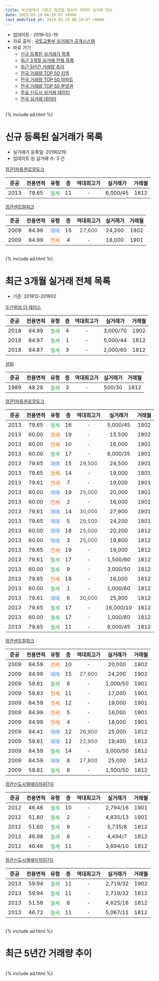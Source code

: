 ```yaml
---
title: 부산광역시 기장군 정관읍 달산리 아파트 실거래 정보
date: 2019-02-19 06:19:07 +0900
last_modified_at: 2019-02-19 06:19:07 +0900
---
```


* 업데이트 : 2019-02-19
* 자료 출처 : [국토교통부 실거래가 공개시스템](http://rt.molit.go.kr)
* 바로 가기
    * [신규 등록된 실거래가 목록](#신규-등록된-실거래가-목록)
    * [최근 3개월 실거래 전체 목록](#최근-3개월-실거래-전체-목록)
    * [최근 5년간 거래량 추이](#최근-5년간-거래량-추이)
    * [전국 거래량 TOP 50 지역](https://ayogom.github.io/apt-trade-info/최근-3개월-전국에서-가장-거래가-많이-발생한-지역)
    * [전국 거래량 TOP 50 아파트](https://ayogom.github.io/apt-trade-info/최근-3개월-전국에서-가장-거래가-많이-발생한-아파트)
    * [전국 거래량 TOP 50 분양권](https://ayogom.github.io/apt-trade-info/최근-3개월-전국에서-가장-거래가-많이-발생한-분양권)
    * [주요 신도시 실거래 데이터](https://ayogom.github.io/apt-trade-info/주요-신도시)
    * [전국 실거래 데이터](https://ayogom.github.io/apt-trade-info/전국)
<br>
{% include ad.html %}
<br>

# 신규 등록된 실거래가 목록
* 실거래가 등록일: 20190219
* 업데이트 된 실거래 수: 3 건


[정관1차동원로얄듀크](https://search.naver.com/search.naver?query=%EB%B6%80%EC%82%B0%EA%B4%91%EC%97%AD%EC%8B%9C+%EA%B8%B0%EC%9E%A5%EA%B5%B0+%EC%A0%95%EA%B4%80%EC%9D%8D+%EB%8B%AC%EC%82%B0%EB%A6%AC+%EC%A0%95%EA%B4%801%EC%B0%A8%EB%8F%99%EC%9B%90%EB%A1%9C%EC%96%84%EB%93%80%ED%81%AC)

|준공|전용면적|유형|층|역대최고가|실거래가|거래월|
|:---:|:---:|:---:|:---:|:---:|:---:|:---:|
|2013|79.65|<span style="color:#34a853">월세</span>|11|<span style="color:#444444">-</span>|6,000/45|1812|

[정관센트럴파크](https://search.naver.com/search.naver?query=%EB%B6%80%EC%82%B0%EA%B4%91%EC%97%AD%EC%8B%9C+%EA%B8%B0%EC%9E%A5%EA%B5%B0+%EC%A0%95%EA%B4%80%EC%9D%8D+%EB%8B%AC%EC%82%B0%EB%A6%AC+%EC%A0%95%EA%B4%80%EC%84%BC%ED%8A%B8%EB%9F%B4%ED%8C%8C%ED%81%AC)

|준공|전용면적|유형|층|역대최고가|실거래가|거래월|
|:---:|:---:|:---:|:---:|:---:|:---:|:---:|
|2009|84.99|<span style="color:#4285f3">매매</span>|15|<span style="color:#444444">27,600</span>|24,200|1902|
|2009|84.99|<span style="color:#ff5a00">전세</span>|4|<span style="color:#444444">-</span>|18,000|1901|


<br>
{% include ad.html %}
<br>

# 최근 3개월 실거래 전체 목록
* 기준: 201812-201902


[두산위브 더 테라스](https://search.naver.com/search.naver?query=%EB%B6%80%EC%82%B0%EA%B4%91%EC%97%AD%EC%8B%9C+%EA%B8%B0%EC%9E%A5%EA%B5%B0+%EC%A0%95%EA%B4%80%EC%9D%8D+%EB%8B%AC%EC%82%B0%EB%A6%AC+%EB%91%90%EC%82%B0%EC%9C%84%EB%B8%8C+%EB%8D%94+%ED%85%8C%EB%9D%BC%EC%8A%A4)

|준공|전용면적|유형|층|역대최고가|실거래가|거래월|
|:---:|:---:|:---:|:---:|:---:|:---:|:---:|
|2018|84.99|<span style="color:#34a853">월세</span>|4|<span style="color:#444444">-</span>|3,000/70|1902|
|2018|84.97|<span style="color:#34a853">월세</span>|1|<span style="color:#444444">-</span>|5,000/44|1812|
|2018|84.87|<span style="color:#34a853">월세</span>|3|<span style="color:#444444">-</span>|2,000/60|1812|

[성림](https://search.naver.com/search.naver?query=%EB%B6%80%EC%82%B0%EA%B4%91%EC%97%AD%EC%8B%9C+%EA%B8%B0%EC%9E%A5%EA%B5%B0+%EC%A0%95%EA%B4%80%EC%9D%8D+%EB%8B%AC%EC%82%B0%EB%A6%AC+%EC%84%B1%EB%A6%BC)

|준공|전용면적|유형|층|역대최고가|실거래가|거래월|
|:---:|:---:|:---:|:---:|:---:|:---:|:---:|
|1989|48.28|<span style="color:#34a853">월세</span>|3|<span style="color:#444444">-</span>|500/30|1812|

[정관1차동원로얄듀크](https://search.naver.com/search.naver?query=%EB%B6%80%EC%82%B0%EA%B4%91%EC%97%AD%EC%8B%9C+%EA%B8%B0%EC%9E%A5%EA%B5%B0+%EC%A0%95%EA%B4%80%EC%9D%8D+%EB%8B%AC%EC%82%B0%EB%A6%AC+%EC%A0%95%EA%B4%801%EC%B0%A8%EB%8F%99%EC%9B%90%EB%A1%9C%EC%96%84%EB%93%80%ED%81%AC)

|준공|전용면적|유형|층|역대최고가|실거래가|거래월|
|:---:|:---:|:---:|:---:|:---:|:---:|:---:|
|2013|79.65|<span style="color:#34a853">월세</span>|16|<span style="color:#444444">-</span>|5,000/45|1902|
|2013|60.00|<span style="color:#ff5a00">전세</span>|19|<span style="color:#444444">-</span>|15,500|1902|
|2013|60.00|<span style="color:#ff5a00">전세</span>|10|<span style="color:#444444">-</span>|16,000|1901|
|2013|60.00|<span style="color:#34a853">월세</span>|17|<span style="color:#444444">-</span>|6,000/35|1901|
|2013|79.65|<span style="color:#4285f3">매매</span>|15|<span style="color:#444444">29,500</span>|24,500|1901|
|2013|79.65|<span style="color:#ff5a00">전세</span>|14|<span style="color:#444444">-</span>|19,000|1901|
|2013|79.61|<span style="color:#ff5a00">전세</span>|7|<span style="color:#444444">-</span>|19,000|1901|
|2013|60.00|<span style="color:#4285f3">매매</span>|19|<span style="color:#444444">25,000</span>|20,000|1901|
|2013|60.00|<span style="color:#ff5a00">전세</span>|2|<span style="color:#444444">-</span>|16,000|1901|
|2013|79.61|<span style="color:#4285f3">매매</span>|14|<span style="color:#444444">30,000</span>|27,900|1901|
|2013|79.65|<span style="color:#4285f3">매매</span>|5|<span style="color:#444444">29,500</span>|24,200|1901|
|2013|60.00|<span style="color:#4285f3">매매</span>|18|<span style="color:#444444">25,000</span>|20,200|1812|
|2013|60.00|<span style="color:#4285f3">매매</span>|3|<span style="color:#444444">25,000</span>|19,800|1812|
|2013|79.65|<span style="color:#ff5a00">전세</span>|19|<span style="color:#444444">-</span>|19,000|1812|
|2013|79.61|<span style="color:#34a853">월세</span>|17|<span style="color:#444444">-</span>|1,500/60|1812|
|2013|60.00|<span style="color:#34a853">월세</span>|9|<span style="color:#444444">-</span>|3,000/50|1812|
|2013|79.65|<span style="color:#ff5a00">전세</span>|18|<span style="color:#444444">-</span>|16,000|1812|
|2013|60.00|<span style="color:#34a853">월세</span>|1|<span style="color:#444444">-</span>|1,000/60|1812|
|2013|79.61|<span style="color:#4285f3">매매</span>|6|<span style="color:#444444">30,000</span>|25,900|1812|
|2013|79.65|<span style="color:#34a853">월세</span>|17|<span style="color:#444444">-</span>|16,000/10|1812|
|2013|60.00|<span style="color:#34a853">월세</span>|17|<span style="color:#444444">-</span>|1,000/60|1812|
|2013|79.65|<span style="color:#34a853">월세</span>|11|<span style="color:#444444">-</span>|6,000/45|1812|

[정관센트럴파크](https://search.naver.com/search.naver?query=%EB%B6%80%EC%82%B0%EA%B4%91%EC%97%AD%EC%8B%9C+%EA%B8%B0%EC%9E%A5%EA%B5%B0+%EC%A0%95%EA%B4%80%EC%9D%8D+%EB%8B%AC%EC%82%B0%EB%A6%AC+%EC%A0%95%EA%B4%80%EC%84%BC%ED%8A%B8%EB%9F%B4%ED%8C%8C%ED%81%AC)

|준공|전용면적|유형|층|역대최고가|실거래가|거래월|
|:---:|:---:|:---:|:---:|:---:|:---:|:---:|
|2009|84.59|<span style="color:#ff5a00">전세</span>|10|<span style="color:#444444">-</span>|20,000|1902|
|2009|84.99|<span style="color:#4285f3">매매</span>|15|<span style="color:#444444">27,600</span>|24,200|1902|
|2009|59.81|<span style="color:#34a853">월세</span>|8|<span style="color:#444444">-</span>|1,000/50|1901|
|2009|59.83|<span style="color:#ff5a00">전세</span>|11|<span style="color:#444444">-</span>|17,000|1901|
|2009|84.59|<span style="color:#ff5a00">전세</span>|12|<span style="color:#444444">-</span>|19,000|1901|
|2009|84.99|<span style="color:#ff5a00">전세</span>|5|<span style="color:#444444">-</span>|16,000|1901|
|2009|84.99|<span style="color:#ff5a00">전세</span>|4|<span style="color:#444444">-</span>|18,000|1901|
|2009|84.41|<span style="color:#4285f3">매매</span>|12|<span style="color:#444444">26,900</span>|25,000|1812|
|2009|59.81|<span style="color:#4285f3">매매</span>|12|<span style="color:#444444">22,950</span>|19,400|1812|
|2009|84.59|<span style="color:#34a853">월세</span>|14|<span style="color:#444444">-</span>|3,000/50|1812|
|2009|84.59|<span style="color:#4285f3">매매</span>|8|<span style="color:#444444">27,800</span>|25,000|1812|
|2009|59.81|<span style="color:#34a853">월세</span>|8|<span style="color:#444444">-</span>|1,500/50|1812|

[정관신도시엘에이치4단지](https://search.naver.com/search.naver?query=%EB%B6%80%EC%82%B0%EA%B4%91%EC%97%AD%EC%8B%9C+%EA%B8%B0%EC%9E%A5%EA%B5%B0+%EC%A0%95%EA%B4%80%EC%9D%8D+%EB%8B%AC%EC%82%B0%EB%A6%AC+%EC%A0%95%EA%B4%80%EC%8B%A0%EB%8F%84%EC%8B%9C%EC%97%98%EC%97%90%EC%9D%B4%EC%B9%984%EB%8B%A8%EC%A7%80)

|준공|전용면적|유형|층|역대최고가|실거래가|거래월|
|:---:|:---:|:---:|:---:|:---:|:---:|:---:|
|2012|46.46|<span style="color:#34a853">월세</span>|10|<span style="color:#444444">-</span>|2,794/16|1901|
|2012|51.60|<span style="color:#34a853">월세</span>|2|<span style="color:#444444">-</span>|4,835/13|1901|
|2012|51.60|<span style="color:#34a853">월세</span>|9|<span style="color:#444444">-</span>|5,735/8|1812|
|2012|46.98|<span style="color:#34a853">월세</span>|8|<span style="color:#444444">-</span>|4,494/7|1812|
|2012|46.46|<span style="color:#34a853">월세</span>|11|<span style="color:#444444">-</span>|3,694/10|1812|


<script async src="//pagead2.googlesyndication.com/pagead/js/adsbygoogle.js"></script>
<!-- 기본 -->
<ins class="adsbygoogle"
     style="display:block"
     data-ad-client="ca-pub-2446590836940007"
     data-ad-slot="1659523306"
     data-ad-format="auto"
     data-full-width-responsive="true"></ins>
<script>
(adsbygoogle = window.adsbygoogle || []).push({});
</script>


[정관신도시엘에이치5단지](https://search.naver.com/search.naver?query=%EB%B6%80%EC%82%B0%EA%B4%91%EC%97%AD%EC%8B%9C+%EA%B8%B0%EC%9E%A5%EA%B5%B0+%EC%A0%95%EA%B4%80%EC%9D%8D+%EB%8B%AC%EC%82%B0%EB%A6%AC+%EC%A0%95%EA%B4%80%EC%8B%A0%EB%8F%84%EC%8B%9C%EC%97%98%EC%97%90%EC%9D%B4%EC%B9%985%EB%8B%A8%EC%A7%80)

|준공|전용면적|유형|층|역대최고가|실거래가|거래월|
|:---:|:---:|:---:|:---:|:---:|:---:|:---:|
|2013|59.94|<span style="color:#34a853">월세</span>|11|<span style="color:#444444">-</span>|2,719/32|1902|
|2013|59.94|<span style="color:#34a853">월세</span>|11|<span style="color:#444444">-</span>|2,719/32|1812|
|2013|51.56|<span style="color:#34a853">월세</span>|8|<span style="color:#444444">-</span>|4,625/16|1812|
|2013|46.72|<span style="color:#34a853">월세</span>|11|<span style="color:#444444">-</span>|5,067/11|1812|


<br>
{% include ad.html %}
<br>

# 최근 5년간 거래량 추이


<div style="width:100%;">
    <canvas id="deal_progress" height="200"></canvas>
</div>

<script>
new Chart(document.getElementById("deal_progress"), {
    type: 'line',
    data: {
        labels: ['201402','201403','201404','201405','201406','201407','201408','201409','201410','201411','201412','201501','201502','201503','201504','201505','201506','201507','201508','201509','201510','201511','201512','201601','201602','201603','201604','201605','201606','201607','201608','201609','201610','201611','201612','201701','201702','201703','201704','201705','201706','201707','201708','201709','201710','201711','201712','201801','201802','201803','201804','201805','201806','201807','201808','201809','201810','201811','201812','201901','201902'],
        datasets: [{
            label: '매매',
            pointRadius: 1,
            data: [23, 35, 13, 18, 11, 12, 18, 9, 19, 13, 24, 19, 19, 25, 23, 23, 24, 36, 32, 25, 31, 14, 12, 11, 16, 12, 19, 11, 6, 22, 22, 12, 19, 14, 9, 7, 11, 7, 10, 6, 9, 5, 2, 8, 2, 5, 8, 11, 6, 8, 9, 4, 8, 7, 5, 7, 6, 7, 6, 4, 1],
            borderColor: "rgba(255, 201, 14, 1)",
            backgroundColor: "rgba(255, 201, 14, 0.5)",
            fill: false,
            lineTension: 0
        },{
            label: '전월세',
            pointRadius: 1,
            data: [21, 22, 11, 13, 14, 8, 6, 5, 69, 8, 15, 11, 9, 25, 10, 10, 44, 29, 21, 15, 21, 77, 41, 20, 22, 15, 23, 18, 23, 21, 25, 12, 59, 15, 12, 33, 12, 13, 13, 9, 26, 31, 14, 20, 12, 37, 19, 11, 22, 19, 13, 21, 22, 25, 24, 34, 37, 21, 19, 12, 5],
            borderColor: "rgba(0, 141, 185, 1)",
            backgroundColor: "rgba(0, 141, 185, 0.5)",
            fill: false,
            lineTension: 0
        }
        ]
    },
    options: {
        responsive: true,
        title: {
            display: false
        },
        tooltips: {
            mode: 'index',
            intersect: false
        },
        hover: {
            mode: 'nearest',
            intersect: true
        },
        scales: {
            xAxes: [{
                display: true,
                scaleLabel: {
                    display: true,
                    labelString: '년/월'
                }
            }],
            yAxes: [{
                display: true,
                ticks: {
                    suggestedMin: 0,
                },
                scaleLabel: {
                    display: true,
                    labelString: '실거래 수'
                }
            }]
        }
    }
});

</script>


<br>
{% include ad.html %}
<br>

